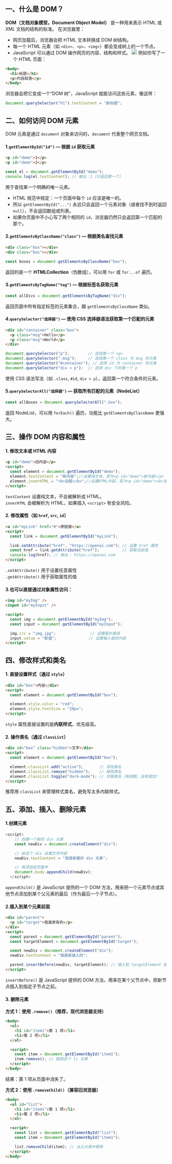 ## 一、什么是 DOM？
**DOM（文档对象模型，Document Object Model）** 是一种用来表示 HTML 或 XML 文档的结构的标准。
在浏览器里：
- 网页加载后，浏览器会把 HTML 文本转换成 DOM 树结构。
- 每一个 HTML 元素（如 `<div>`、`<p>`、`<img>`）都会变成树上的一个节点。
- JavaScript 可以通过 DOM 操作网页的内容、结构和样式。
![](file-20250530133521638.png)
例如你写了一个 HTML 页面：
```html
<body>
  <h1>标题</h1>
  <p>内容段落</p>
</body>
```
浏览器会把它变成一个“DOM 树”，JavaScript 就能访问这些元素，像这样：
```js
document.querySelector("h1").textContent = "新标题";
```

## 二、如何访问 DOM 元素
DOM 元素是通过 `document` 对象来访问的，`document` 代表整个网页文档。

#### 1.`getElementById("id")` — 根据 `id` 获取元素
```html
<p id="demo">1</p>
<p id="demo">2</p>
```

```js
const el = document.getElementById("demo");
console.log(el.textContent); // 输出：1（只返回第一个）
```
用于查找某一个明确的唯一元素。
- HTML 规范中规定：一个页面中每个 `id` 应该是唯一的。
- 所以 `getElementById("...")` 永远只会返回一个元素对象（或者找不到时返回 `null`），不会返回数组或列表。
- 如果你页面中不小心写了两个相同的 `id`，浏览器仍然只会返回第一个匹配的那个。

#### 2️.`getElementsByClassName("class")` — 根据类名查找元素
```html
<div class="box"></div>
<div class="box"></div>
```

```js
const boxes = document.getElementsByClassName("box");
```
返回的是一个 **HTMLCollection**（伪数组），可以用 `for` 或 `for...of` 遍历。

#### 3.`getElementsByTagName("tag")` — 根据标签名获取元素
```js
const allDivs = document.getElementsByTagName("div");
```
返回页面中所有指定标签的元素集合，跟 `getElementsByClassName` 类似。

#### 4.`querySelector("选择器")` — 使用 CSS 选择器语法获取第一个匹配的元素
```html
<div id="container" class="box">
  <p class="msg">Hello</p>
  <p class="msg">World</p>
</div>
```

```js
document.querySelector("p");        // 选择第一个 <p>
document.querySelector(".msg");     // 选择第一个 class 为 msg 的元素
document.querySelector("#container"); // 选择 id 为 container 的元素
document.querySelector("div > p");  // 选择 div 下的第一个 p
```
使用 CSS 语法写法（如 `.class`, `#id`, `div > p`），返回第一个符合条件的元素。

#### 5.`querySelectorAll("选择器")` — 获取所有匹配的元素（NodeList）
```js
const allBoxes = document.querySelectorAll(".box");
```
返回 NodeList，可以用 `forEach()` 遍历，功能比 `getElementsByClassName` 更强大。

## 三、操作 DOM 内容和属性

#### 1. 修改文本或 HTML 内容
```html
<p id="demo">旧内容</p>
<script>
  const element = document.getElementById("demo");
  element.textContent = "新内容";//设置纯文本，变为<p id="demo">新内容</p>
  element.innerHTML = "<b>加粗</b>";//设置HTML内容，变为<p id="demo"><b>加粗</b></p>
</script>
```
`textContent` 设置纯文本，不会被解析成 HTML。  
`innerHTML` 会被解析为 HTML，如果插入 `<script>` 有安全风险。

#### 2. 修改属性（如 `href`, `src`, `id`）
```html
<a id="myLink" href="#">原链接</a>
<script>
  const link = document.getElementById("myLink");

  link.setAttribute("href", "https://openai.com"); // 设置 href 属性
  const href = link.getAttribute("href");          // 获取当前值
  console.log(href); // 输出： https://openai.com
</script>
```
`.setAttribute()` 用于设置任意属性  
`.getAttribute()` 用于获取属性的值

#### 3.也可以直接通过对象属性访问：
```html
<img id="myImg" />
<input id="myInput" />

<script>
  const img = document.getElementById("myImg");
  const input = document.getElementById("myInput");

  img.src = "img.jpg";               // 设置图片路径
  input.value = "新值";              // 设置输入框的内容
</script>
```


## 四、修改样式和类名
#### 1️. 直接设置样式（通过 `style`）
```html
<div id="box">内容</div>
<script>
  const element = document.getElementById("box");

  element.style.color = "red";
  element.style.fontSize = "20px";
</script>
```
`style` 属性直接设置的是**内联样式**，优先级高。
#### 2️. 操作类名（通过 `classList`）
```html
<div id="box" class="hidden">文字</div>
<script>
  const element = document.getElementById("box");

  element.classList.add("active");       // 添加类名
  element.classList.remove("hidden");    // 移除类名
  element.classList.toggle("dark-mode"); // 切换类名（有就删，没有就加）
</script>
```
推荐用 `classList` 来管理样式类名，避免写太多内联样式。

## 五、添加、插入、删除元素
#### 1️.创建元素
```js
<script>
    // 创建一个新的 div 元素
    const newDiv = document.createElement("div");

    // 给这个 div 设置文字内容
    newDiv.textContent = "我是新建的 div 元素";

    // 再添加到页面中
    document.body.appendChild(newDiv);
  </script>
```
`appendChild()` 是 JavaScript 提供的一个 DOM 方法，用来把一个元素节点或其他节点添加到某个父元素的最后（作为最后一个子节点）。

#### 2.插入到某个元素前面
```html
<div id="parent">
  <p id="target">我是原有的</p>
</div>
<script>
  const parent = document.getElementById("parent");
  const targetElement = document.getElementById("target");

  const newDiv = document.createElement("div");
  newDiv.textContent = "我是新插入的";

  parent.insertBefore(newDiv, targetElement); // 插入到 targetElement 前面
</script>
```
`insertBefore()` 是 JavaScript 提供的 DOM 方法，用来在某个父节点中，把新节点插入到指定子节点之前。

#### 3. 删除元素
**方式 1：使用 `.remove()`（推荐，现代浏览器支持）**
```html
<body>
  <ul>
    <li id="item1">第 1 项</li>
    <li>第 2 项</li>
  </ul>

  <script>
    const item = document.getElementById("item1");
    item.remove(); // 删除这个 li 元素
  </script>
</body>
```
结果：第 1 项从页面中消失了。

**方式 2：使用 `.removeChild()`（兼容旧浏览器）**
```html
<body>
  <ul id="list">
    <li id="item1">第 1 项</li>
    <li>第 2 项</li>
  </ul>

  <script>
    const list = document.getElementById("list");
    const item = document.getElementById("item1");

    list.removeChild(item); // 从父元素中移除
  </script>
</body>
```
